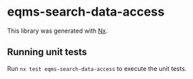 # eqms-search-data-access

This library was generated with [Nx](https://nx.dev).

## Running unit tests

Run `nx test eqms-search-data-access` to execute the unit tests.
